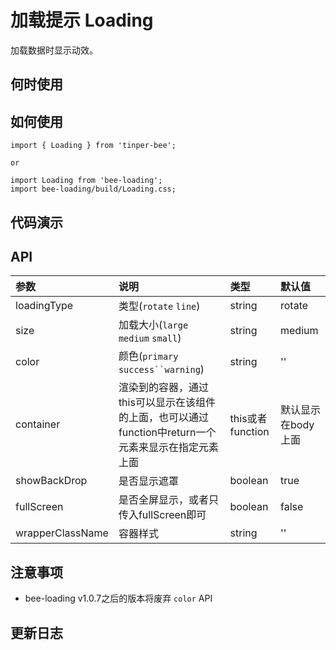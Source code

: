 # 加载提示 Loading 

加载数据时显示动效。

## 何时使用


## 如何使用

```
import { Loading } from 'tinper-bee';

or

import Loading from 'bee-loading';
import bee-loading/build/Loading.css;

```

## 代码演示

## API

|参数|说明|类型|默认值|
|:---|:----|:----|:------|
|loadingType|类型(`rotate` `line`)|string|rotate|
|size|加载大小(`large` `medium` `small`)|string|medium|
|color|颜色(`primary` `success``warning`)|string|''|
|container|渲染到的容器，通过this可以显示在该组件的上面，也可以通过function中return一个元素来显示在指定元素上面|this或者function|默认显示在body上面|
|showBackDrop|是否显示遮罩|boolean|true|
|fullScreen|是否全屏显示，或者只传入fullScreen即可|boolean|false|
|wrapperClassName|容器样式|string|''|

## 注意事项
- bee-loading v1.0.7之后的版本将废弃 `color` API

## 更新日志